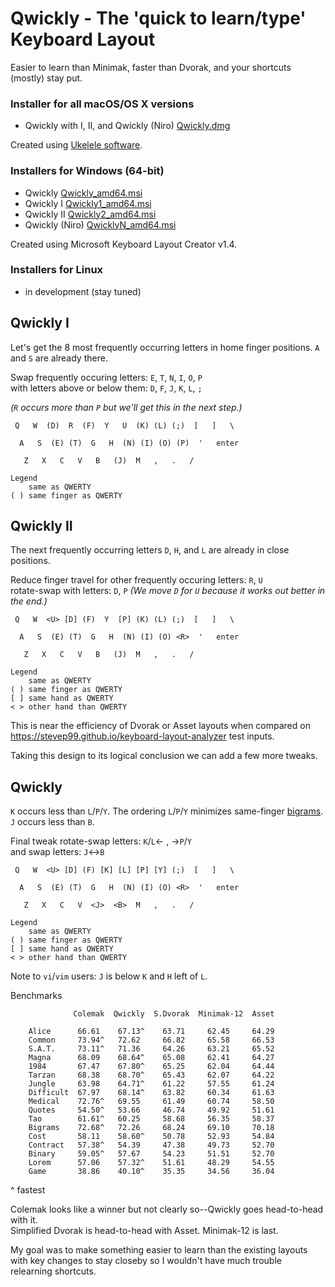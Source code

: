 # Qwickly - The 'quick to learn/type' Keyboard Layout

Easier to learn than Minimak, faster than Dvorak, and your shortcuts (mostly) stay put.

### Installer for all macOS/OS X versions
- Qwickly with I, II, and Qwickly (Niro) [Qwickly.dmg](https://github.com/qwickly-org/Qwickly/releases/download/v1.0/Qwickly.dmg)

Created using [Ukelele software](https://software.sil.org/ukelele).

### Installers for Windows (64-bit)
- Qwickly [Qwickly_amd64.msi](https://github.com/qwickly-org/Qwickly/releases/download/v1.0/Qwickly_amd64.msi)
- Qwickly I [Qwickly1_amd64.msi](https://github.com/qwickly-org/Qwickly/releases/download/v1.0/Qwickly1_amd64.msi)
- Qwickly II [Qwickly2_amd64.msi](https://github.com/qwickly-org/Qwickly/releases/download/v1.0/Qwickly2_amd64.msi)
- Qwickly (Niro) [QwicklyN_amd64.msi](https://github.com/qwickly-org/Qwickly/releases/download/v1.0/QwicklyN_amd64.msi)

Created using Microsoft Keyboard Layout Creator v1.4.

### Installers for Linux
- in development (stay tuned)


## Qwickly I

Let's get the 8 most frequently occurring letters in home finger positions. `A` and `S` are already there.

Swap frequently occuring letters: `E`, `T`, `N`, `I`, `O`, `P`<br/>
with letters above or below them: `D`, `F`, `J`, `K`, `L`, `;`

*(`R` occurs more than `P` but we'll get this in the next step.)*
```
 Q   W  (D)  R  (F)  Y   U  (K) (L) (;)  [   ]   \

  A   S  (E) (T)  G   H  (N) (I) (O) (P)  '   enter

   Z   X   C   V   B   (J)  M   ,   .   /

Legend
    same as QWERTY
( ) same finger as QWERTY
```

## Qwickly II

The next frequently occurring letters `D`, `H`, and `L` are already in close positions.

Reduce finger travel for other frequently occuring letters: `R`, `U`<br/>
rotate-swap with letters: `D`, `P` *(We move `D` for `U` because it works out better in the end.)*
```
 Q   W  <U> [D] (F)  Y  [P] (K) (L) (;)  [   ]   \

  A   S  (E) (T)  G   H  (N) (I) (O) <R>  '   enter

   Z   X   C   V   B   (J)  M   ,   .   /

Legend
    same as QWERTY
( ) same finger as QWERTY
[ ] same hand as QWERTY
< > other hand than QWERTY
```

This is near the efficiency of Dvorak or Asset layouts when compared on https://stevep99.github.io/keyboard-layout-analyzer test inputs.

Taking this design to its logical conclusion we can add a few more tweaks.

## Qwickly

`K` occurs less than `L`/`P`/`Y`. The ordering `L`/`P`/`Y` minimizes same-finger [bigrams](https://blogs.sas.com/content/iml/2014/09/26/bigrams.html).<br/>
`J` occurs less than `B`.

Final tweak rotate-swap letters: `K`/`L`<- , ->`P`/`Y`<br/>
and swap letters: `J`<->`B`
```
 Q   W  <U> [D] (F) [K] [L] [P] [Y] (;)  [   ]   \

  A   S  (E) (T)  G   H  (N) (I) (O) <R>  '   enter

   Z   X   C   V  <J>  <B>  M   ,   .   /

Legend
    same as QWERTY
( ) same finger as QWERTY
[ ] same hand as QWERTY
< > other hand than QWERTY
```
Note to `vi`/`vim` users: `J` is below `K` and `H` left of `L`.

Benchmarks
```
              Colemak  Qwickly  S.Dvorak  Minimak-12  Asset

    Alice      66.61    67.13^    63.71     62.45     64.29
    Common     73.94^   72.62     66.82     65.58     66.53
    S.A.T.     73.11^   71.36     64.26     63.21     65.52
    Magna      68.09    68.64^    65.08     62.41     64.27
    1984       67.47    67.80^    65.25     62.04     64.44
    Tarzan     68.38    68.70^    65.43     62.07     64.22
    Jungle     63.98    64.71^    61.22     57.55     61.24
    Difficult  67.97    68.14^    63.82     60.34     61.63
    Medical    72.76^   69.55     61.49     60.74     58.50
    Quotes     54.50^   53.66     46.74     49.92     51.61
    Tao        61.61^   60.25     58.68     56.35     58.37
    Bigrams    72.68^   72.26     68.24     69.10     70.18
    Cost       58.11    58.60^    50.78     52.93     54.84
    Contract   57.38^   54.39     47.38     49.73     52.70
    Binary     59.05^   57.67     54.23     51.51     52.70
    Lorem      57.06    57.32^    51.61     48.29     54.55
    Game       38.86    40.10^    35.35     34.56     36.04
```
^ fastest

Colemak looks like a winner but not clearly so--Qwickly goes head-to-head with it.<br/>
Simplified Dvorak is head-to-head with Asset. Minimak-12 is last.

My goal was to make something easier to learn than the existing layouts with key changes to stay closeby so I wouldn't have much trouble relearning shortcuts.
